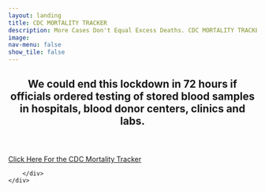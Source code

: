 ```yaml
---
layout: landing
title: CDC MORTALITY TRACKER
description: More Cases Don't Equal Excess Deaths. CDC MORTALITY TRACKER
image: 
nav-menu: false
show_tile: false
---
```

<!-- Main -->
<div id="main">

<!-- One -->
<section id="one">
	<div class="inner">
		<header class="major">
			<h2>We could end this lockdown in 72 hours if officials ordered testing of stored blood samples in hospitals, blood donor centers, clinics and labs.</h2>
		</header>
		<div class="key-points">
                <a href="https://episphere.github.io/mortalitytracker/#cause=allcause&state=All%20States" class="button special red">Click Here For the CDC Mortality Tracker</a>
				
        </div>
	</div>
</section>
</div>


